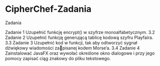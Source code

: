 # CipherChef-Zadania
Zadania 

Zadanie 1
Uzupełnić funkcję encrypt() w szyfrze monoalfabetycznym.
3.2 Zadanie 2
Uzupełnić funkcję generującą tablicę kodową szyfru Playfaira.
3.3 Zadanie 3
Uzupełnić kod w funkcji, tak aby odtworzyć sygnał dźwiękowy wiadomości zapisanej kodem Morse’a.
3.4 Zadanie 4
Zainstalować JavaFX oraz wywołać określone okno dialogowe i przy jego pomocy
zapisać ciąg znakowy do pliku tekstowego.
